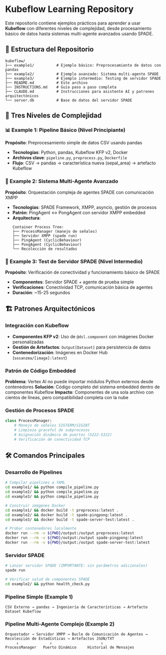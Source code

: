 # Kubeflow Learning Repository

Este repositorio contiene ejemplos prácticos para aprender a usar **Kubeflow** con diferentes niveles de complejidad, desde procesamiento básico de datos hasta sistemas multi-agente avanzados usando SPADE.

## 📁 Estructura del Repositorio

```
kubeflow/
├── example1/          # Ejemplo básico: Preprocesamiento de datos con pandas
├── example2/          # Ejemplo avanzado: Sistema multi-agente SPADE 
├── example3/          # Ejemplo intermedio: Testing de servidor SPADE
├── README.md          # Este archivo
├── INSTRUCTIONS.md    # Guía paso a paso completa
├── CLAUDE.md          # Instrucciones para asistente AI y patrones arquitectónicos
└── server.db          # Base de datos del servidor SPADE
```

## 🎯 Tres Niveles de Complejidad

### 📊 Example 1: Pipeline Básico (Nivel Principiante)
**Propósito**: Preprocesamiento simple de datos CSV usando pandas
- **Tecnologías**: Python, pandas, Kubeflow KFP v2, Docker
- **Archivos clave**: `pipeline.py`, `preprocess.py`, `Dockerfile`
- **Flujo**: CSV → pandas → característica nueva (sepal_area) → artefacto Kubeflow


### 🤖 Example 2: Sistema Multi-Agente Avanzado 
**Propósito**: Orquestación compleja de agentes SPADE con comunicación XMPP
- **Tecnologías**: SPADE Framework, XMPP, asyncio, gestión de procesos
- **Patrón**: PingAgent ↔ PongAgent con servidor XMPP embedded
- **Arquitectura**: 
  ```
  Container Process Tree:
  ├── ProcessManager (manejo de señales)
  ├── Servidor XMPP (spade run)
  ├── PingAgent (CyclicBehaviour)
  ├── PongAgent (CyclicBehaviour)  
  └── Recolección de resultados
  ```


### 🔧 Example 3: Test de Servidor SPADE (Nivel Intermedio)
**Propósito**: Verificación de conectividad y funcionamiento básico de SPADE
- **Componentes**: Servidor SPADE + agente de prueba simple
- **Verificaciones**: Conectividad TCP, comunicación básica de agentes
- **Duración**: ~15-25 segundos

## 🏗️ Patrones Arquitectónicos

### Integración con Kubeflow
- **Componentes KFP v2**: Uso de `@dsl.component` con imágenes Docker personalizadas
- **Gestión de Artefactos**: `Output[Dataset]` para persistencia de datos
- **Contenedorización**: Imágenes en Docker Hub (`sosanzma/[image]:latest`)

### Patrón de Código Embedded 
**Problema**: Vertex AI no puede importar módulos Python externos desde contenedores
**Solución**: Código completo del sistema embedded dentro de componentes Kubeflow
**Impacto**: Componentes de una sola archivo con cientos de líneas, pero compatibilidad completa con la nube

### Gestión de Procesos SPADE
```python
class ProcessManager:
    # Manejo de señales SIGTERM/SIGINT
    # Limpieza graceful de subprocesos
    # Asignación dinámica de puertos (5222-5322)
    # Verificación de conectividad TCP
```

## 🛠️ Comandos Principales

### Desarrollo de Pipelines
```bash
# Compilar pipelines a YAML
cd example1/ && python compile_pipeline.py
cd example2/ && python compile_pipeline.py  
cd example3/ && python compile_pipeline.py

# Construir imágenes Docker
cd example1/ && docker build -t preprocess:latest .
cd example2/ && docker build -t spade-pingpong:latest .
cd example3/ && docker build -t spade-server-test:latest .

# Probar contenedores localmente
docker run --rm -v ${PWD}/output:/output preprocess:latest
docker run --rm -v ${PWD}/output:/output spade-pingpong:latest
docker run --rm -v ${PWD}/output:/output spade-server-test:latest
```

### Servidor SPADE
```bash
# Lanzar servidor SPADE (IMPORTANTE: sin parámetros adicionales)
spade run

# Verificar salud de componentes SPADE
cd example2/ && python health_check.py
```

### Pipeline Simple (Example 1)
```
CSV Externo → pandas → Ingeniería de Características → Artefacto Dataset Kubeflow
```

### Pipeline Multi-Agente Complejo (Example 2)
```
Orquestador → Servidor XMPP → Bucle de Comunicación de Agentes → Recolección de Estadísticas → Artefactos JSON/TXT
     ↓              ↓                      ↓
ProcessManager   Puerto Dinámico     Historial de Mensajes
```
